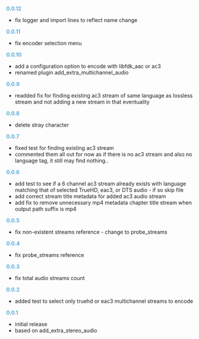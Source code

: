 
**<span style="color:#56adda">0.0.12</span>**
- fix logger and import lines to reflect name change

**<span style="color:#56adda">0.0.11</span>**
- fix encoder selection menu

**<span style="color:#56adda">0.0.10</span>**
- add a configuration option to encode with libfdk_aac or ac3
- renamed plugin add_extra_multichannel_audio

**<span style="color:#56adda">0.0.9</span>**
- readded fix for finding existing ac3 stream of same language as lossless stream and not adding a new stream in that eventuality

**<span style="color:#56adda">0.0.8</span>**
- delete stray character

**<span style="color:#56adda">0.0.7</span>**
- fixed test for finding existing ac3 stream
- commented them all out for now as if there is no ac3 stream and also no language tag, it still may find nothing..

**<span style="color:#56adda">0.0.6</span>**
- add test to see if a 6 channel ac3 stream already exists with language matching that of selected TrueHD, eac3, or DTS audio - if so skip file
- add correct stream title metadata for added ac3 audio stream
- add fix to remove unnecessary mp4 metadata chapter title stream when output path suffix is mp4

**<span style="color:#56adda">0.0.5</span>**
- fix non-existent streams reference - change to probe_streams

**<span style="color:#56adda">0.0.4</span>**
- fix probe_streams reference

**<span style="color:#56adda">0.0.3</span>**
- fix total audio streams count

**<span style="color:#56adda">0.0.2</span>**
- added test to select only truehd or eac3 multichannel streams to encode

**<span style="color:#56adda">0.0.1</span>**
- initial release
- based on add_extra_stereo_audio
